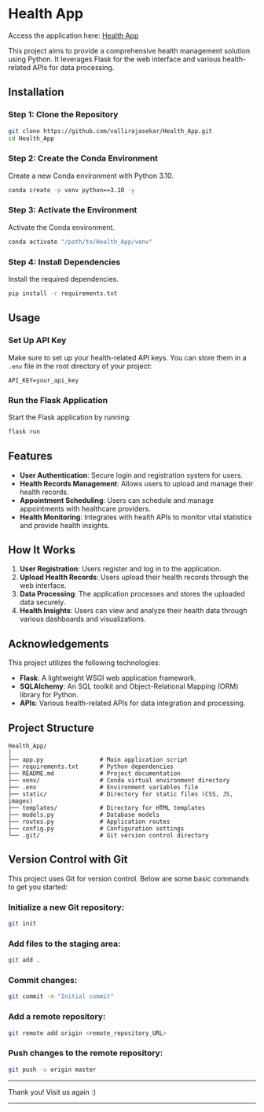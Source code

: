 # Health App

Access the application here: [Health App](https://health-app-u4i4.onrender.com)

This project aims to provide a comprehensive health management solution using Python. It leverages Flask for the web interface and various health-related APIs for data processing.

## Installation

### Step 1: Clone the Repository
```bash
git clone https://github.com/vallirajasekar/Health_App.git
cd Health_App
```

### Step 2: Create the Conda Environment
Create a new Conda environment with Python 3.10.
```bash
conda create -p venv python==3.10 -y
```

### Step 3: Activate the Environment
Activate the Conda environment.
```bash
conda activate "/path/to/Health_App/venv"
```

### Step 4: Install Dependencies
Install the required dependencies.
```bash
pip install -r requirements.txt
```

## Usage

### Set Up API Key
Make sure to set up your health-related API keys. You can store them in a `.env` file in the root directory of your project:
```plaintext
API_KEY=your_api_key
```

### Run the Flask Application
Start the Flask application by running:
```bash
flask run
```

## Features

- **User Authentication**: Secure login and registration system for users.
- **Health Records Management**: Allows users to upload and manage their health records.
- **Appointment Scheduling**: Users can schedule and manage appointments with healthcare providers.
- **Health Monitoring**: Integrates with health APIs to monitor vital statistics and provide health insights.

## How It Works

1. **User Registration**: Users register and log in to the application.
2. **Upload Health Records**: Users upload their health records through the web interface.
3. **Data Processing**: The application processes and stores the uploaded data securely.
4. **Health Insights**: Users can view and analyze their health data through various dashboards and visualizations.

## Acknowledgements

This project utilizes the following technologies:

- **Flask**: A lightweight WSGI web application framework.
- **SQLAlchemy**: An SQL toolkit and Object-Relational Mapping (ORM) library for Python.
- **APIs**: Various health-related APIs for data integration and processing.

## Project Structure

```
Health_App/
│
├── app.py                # Main application script
├── requirements.txt      # Python dependencies
├── README.md             # Project documentation
├── venv/                 # Conda virtual environment directory
├── .env                  # Environment variables file
├── static/               # Directory for static files (CSS, JS, images)
├── templates/            # Directory for HTML templates
├── models.py             # Database models
├── routes.py             # Application routes
├── config.py             # Configuration settings
└── .git/                 # Git version control directory
```

## Version Control with Git

This project uses Git for version control. Below are some basic commands to get you started:

### Initialize a new Git repository:
```bash
git init
```

### Add files to the staging area:
```bash
git add .
```

### Commit changes:
```bash
git commit -m "Initial commit"
```

### Add a remote repository:
```bash
git remote add origin <remote_repository_URL>
```

### Push changes to the remote repository:
```bash
git push -u origin master
```

---

Thank you! Visit us again :)

---

